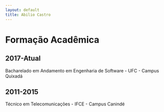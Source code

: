 ```yaml
---
layout: default
title: Abilio Castro
---
```

# Formação Acadêmica
## 2017-Atual 
Bacharelado em Andamento em Engenharia de Software - UFC - Campus Quixadá
## 2011-2015
Técnico em Telecomunicações - IFCE - Campus Canindé

